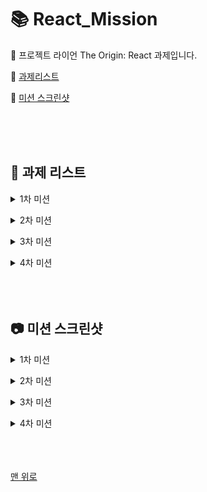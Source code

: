 # 📚 React_Mission
🦁 프로젝트 라이언 The Origin: React 과제입니다.  

📌 [과제리스트](#-과제-리스트)  

📌 [미션 스크린샷](#-미션-스크린샷) 



<br/>
<br/>
<br/>




## 📝 과제 리스트

>  
  <details>
    <summary>1차 미션</summary>
  <div markdown="1">

  - [Basic](./1차/Basic/M1-Basic.md)  
  - [Chanllenge](./1차/Challenge/M1-Challenge.md)  

  </div>
  </details>  


<!-- > 2차 미션  
  - [Basic](./2차/Basic/M2-Basic.md)  
  - [Chanllenge](./2차/Challenge/M2-Challenge.md)  
  - [🔗 전체코드(react-todo-app repository)](https://github.com/Jeongmmin/react-todo-app)  -->
  

> 
  <details>
    <summary>2차 미션</summary>
  <div markdown="1">

  - [Basic](./2차/Basic/M2-Basic.md)  
  - [Chanllenge](./2차/Challenge/M2-Challenge.md)  
  - [🔗 전체코드(react-todo-app repository)](https://github.com/Jeongmmin/react-todo-app)

  </div>
  </details>  


<!-- <p align="center">
  <img src=""></img>
</p> -->


> 
  <details>
    <summary>3차 미션</summary>
  <div markdown="1">

  - [Basic](./3차/Basic/M3-Basic.md) 
  - [Chanllenge](./3차/Challenge/M3-Challenge.md)  
  - [🔗 전체코드(Netflix-App)](https://github.com/Jeongmmin/Netflix-App)
  - [🔗 넷플릭스 앱 링크](https://jeongmmin.github.io/Netflix-App/) 

  </div>
  </details> 
  
  
> 
  <details>
    <summary>4차 미션</summary>
  <div markdown="1">

  - [Basic](./4차/Basic/M4-Basic.md)  
  - [Chanllenge](./4차/Challenge/M4-Challenge.md)  
  - [🔗 전체코드(react mission 04 repository)](https://github.com/React-Mission/react_mission_04-Jeongmmin)

  </div>
  </details> 




<br/>
<br/>
<br/>




## 📷 미션 스크린샷

>   
  <details>
    <summary>1차 미션</summary>
  <div markdown="1">
  <br/>
  <br/>

  - 브라우저에서 4000번 포트로 접근했을 때(localhost:4000) 도커 컨테이너 안에서 3000번 포트를 이용해서 실행되고 있는 리액트 앱에 접근
  <p align="center">
    <img src="./1차/Challenge/Screenshot_Mission1.png"></img>
  </p>

  </div>
  </details>


>   
  <details>
    <summary>2차 미션</summary>
  <div markdown="1">

  - 버튼을 누를 시에 모든 할 일이 지워지는 기능을 만드세요.
  <p align="center">
  <img src="https://user-images.githubusercontent.com/82005305/156791554-2a6b9232-251c-46d9-b93a-7dfe158be7ba.gif">
  </p>
  <br/>
  <br/>

  - 할 일 목록을 수정하는 기능을 만들어 주세요.
  <p align="center">
  <img src="https://user-images.githubusercontent.com/82005305/156792764-f7e3d138-edf2-45cd-bf59-2f17798ba7d8.gif">
  </p>
  <br/>
  <br/>

  - localStorage에 todoData 값을 담아서 페이지를 refresh 해도 todoData가 계속 남아 있을 수 있게 해 주세요.
  <p align="center">
    <img src="https://user-images.githubusercontent.com/82005305/156797994-a1897f27-4880-4ba7-847e-9b7859af82b7.gif">
  </p>
  <br/>
  <br/>

  </div>
  </details>


>   
  <details>
    <summary>3차 미션</summary>
  <div markdown="1">

  - 모달 창 외 클릭 시 모달을 닫게 만드는 custom hooks를 생성하기
    <p align="center">
    <img src="https://user-images.githubusercontent.com/82005305/159458411-7cb2fd9e-0ab6-45d9-985b-82bacece55ea.gif">
    </p>
    <br/>
    <br/>

  - swiper 모듈을 이용한 터치 슬라이드 구현하기
    <p align="center">
    <img src="https://user-images.githubusercontent.com/82005305/159458861-e006a9f1-d07b-45e2-9247-5de7d72eafd7.gif">
    </p>
    <br/>
    <br/>

  - Github Pages에 배포하기   
    [🔗 넷플릭스 앱 링크](https://jeongmmin.github.io/Netflix-App/) 


  </div>
  </details>


>   
  <details>
    <summary>4차 미션</summary>
  <div markdown="1">

 - 간단한 애플리케이션을 테스트 주도 개발을 사용해서 만들기
  <p align="center">
  <img src="https://user-images.githubusercontent.com/82005305/161424373-f61ed172-b93d-413e-a113-01340fa36183.gif">
  </p>  
  <br/>
  <br/>

- Github Action을 이용해서 AWS S3로 앱을 자동 배포하기
  <p align="center">
  <img src="https://user-images.githubusercontent.com/82005305/161424290-61e1e8fa-22c7-4425-bdeb-240f855700ab.png">
  </p>
  <br/>
  <br/>

- 배포페이지   
  [🔗 Counter](http://jm-react-bucket.s3-website.ap-northeast-2.amazonaws.com/) 

  </div>
  </details>




<br/>
<br/>
<br/>


[맨 위로](#-react_mission)
